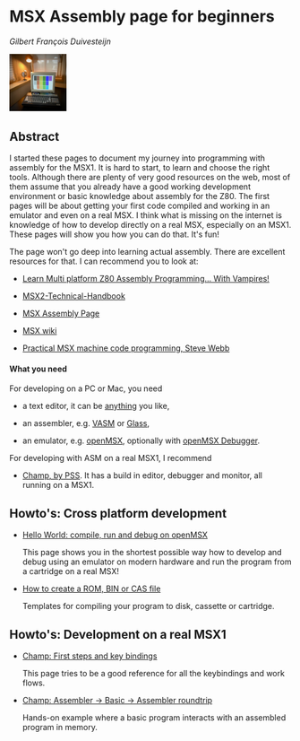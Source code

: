 # MSX Assembly page for beginners

_Gilbert François Duivesteijn_

<img src="00_index_00.jpg" alt="00_index_00" style="zoom:10%;" />

## Abstract

I started these pages to document my journey into programming with assembly for the MSX1. It is hard to start, to learn and choose the right tools. Although there are plenty of very good resources on the web, most of them assume that you already have a good working development environment or basic knowledge about assembly for the Z80. The first pages will be about getting your first code compiled and working in an emulator and even on a real MSX. I think what is missing on the internet is knowledge of how to develop directly on a real MSX, especially on an MSX1. These pages will show you how you can do that. It's fun!

The page won't go deep into learning actual assembly. There are excellent resources for that. I can recommend you to look at:

- [Learn Multi platform Z80 Assembly Programming... With Vampires!](https://www.chibiakumas.com/z80/)

-  [MSX2-Technical-Handbook](https://konamiman.github.io/MSX2-Technical-Handbook/)

- [MSX Assembly Page](http://map.grauw.nl)

- [MSX wiki](https://www.msx.org/wiki/Category:Programming#Programming_Software)

- [Practical MSX machine code programming, Steve Webb](https://archive.org/details/practical_msx_machine_code_programming_steve_webb)

#### What you need

For developing on a PC or Mac, you need

- a text editor, it can be [anything](https://neovim.io) you like,

- an assembler, e.g. [VASM](http://www.compilers.de/vasm.html) or [Glass](http://www.grauw.nl/projects/glass/),
- an emulator, e.g. [openMSX](https://openmsx.org), optionally with [openMSX Debugger](https://openmsx.org).

For developing with ASM on a real MSX1, I recommend

- [Champ, by PSS](https://download.file-hunter.com/Games/MSX1/CAS/Champ%20(1984)(PSS)%5BBLOAD'CAS-'%2CR%5D.zip). It has a build in editor, debugger and monitor, all running on a MSX1.  

## Howto's: Cross platform development

- [Hello World: compile, run and debug on openMSX](01_helloworld_openmsx.html)

  This page shows you in the shortest possible way how to develop and debug using an emulator on modern hardware and run the program from a cartridge on a real MSX!

- [How to create a ROM, BIN or CAS file](02_rombincas.html)

  Templates for compiling your program to disk, cassette or cartridge.

## Howto's: Development on a real MSX1

- [Champ: First steps and key bindings](03_champ_1.html)

  This page tries to be a good reference for all the keybindings and work flows.

- [Champ: Assembler -> Basic -> Assembler roundtrip](03_champ_2.html)

  Hands-on example where a basic program interacts with an assembled program in memory.
